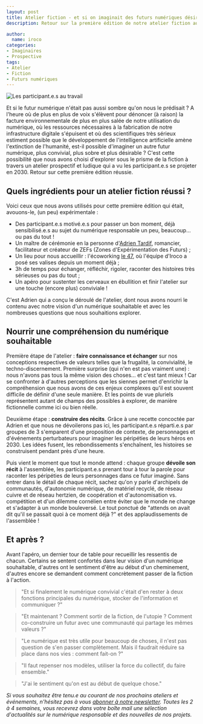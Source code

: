 ```yaml
---
layout: post
title: Atelier fiction - et si on imaginait des futurs numériques désirables ?
description: Retour sur la première édition de notre atelier fiction autour du numérique sobre, convivial et désirable.

author:
  name: iroco
categories:
- Imaginaires
- Prospective
tags:
- Atelier
- Fiction
- Futurs numériques
---
```

![Les participant.e.s au travail](/images/atelier/Atelier_futurs_numériques.jpg)

Et si le futur numérique n'était pas aussi sombre qu'on nous le prédisait ? A l'heure où de plus en plus de voix s'élèvent pour dénoncer (à raison) la facture environnementale de plus en plus salée de notre utilisation du numérique, où les ressources nécessaires à la fabrication de notre infrastructure digitale s'épuisent et où des scientifiques très sérieux estiment possible que le développement de l'intelligence artificielle amène l'extinction de l'humanité, est-il possible d'imaginer un autre futur numérique, plus convivial, plus sobre et plus désirable ? C'est cette possibilité que nous avons choisi d'explorer sous le prisme de la fiction à travers un atelier prospectif et ludique qui a vu les participant.e.s se projeter en 2030. Retour sur cette première édition réussie.

## Quels ingrédients pour un atelier fiction réussi ?

Voici ceux que nous avons utilisés pour cette première édition qui était, avouons-le, (un peu) expérimentale :
- Des participant.e.s motivé.e.s pour passer un bon moment, déjà sensibilisé.e.s au sujet du numérique responsable un peu, beaucoup... ou pas du tout !
- Un maître de cérémonie en la personne d'[Adrien Tardif](https://ponsamaro.substack.com/about), romancier, facilitateur et créateur de ZEFs (Zones d'Expérimentation des Futurs) ;
- Un lieu pour nous accueillir : l'écoworking [le 47](https://opencollective.com/le-47), où l'équipe d'Iroco a posé ses valises depuis un moment déjà ;
- 3h de temps pour échanger, réfléchir, rigoler, raconter des histoires très sérieuses ou pas du tout ;
- Un apéro pour sustenter les cerveaux en ébullition et finir l'atelier sur une touche (encore plus) conviviale !

C'est Adrien qui a conçu le déroulé de l'atelier, dont nous avons nourri le contenu avec notre vision d'un numérique souhaitable et avec les nombreuses questions que nous souhaitions explorer.

## Nourrir une compréhension du numérique souhaitable

Première étape de l'atelier : **faire connaissance et échanger** sur nos conceptions respectives de valeurs telles que la frugalité, la convivialité, le techno-discernement. Première surprise (qui n'en est pas vraiment une) : nous n'avons pas tous la même vision des choses... et c'est tant mieux ! Car se confronter à d'autres perceptions que les siennes permet d'enrichir la compréhension que nous avons de ces enjeux complexes qu'il est souvent difficile de définir d'une seule manière. Et les points de vue pluriels représentent autant de champs des possibles à explorer, de manière fictionnelle comme ici ou bien réelle.

Deuxième étape : **construire des récits**. Grâce à une recette concoctée par Adrien et que nous ne dévoilerons pas ici, les participant.e.s réparti.e.s par groupes de 3 s'emparent d'une proposition de contexte, de personnages et d'événements perturbateurs pour imaginer les péripéties de leurs héros en 2030. Les idées fusent, les rebondissements s'enchaînent, les histoires se construisent pendant près d'une heure. 

Puis vient le moment que tout le monde attend : chaque groupe **dévoile son récit** à l'assemblée, les participant.e.s prenant tour à tour la parole pour raconter les péripéties de leurs personnages dans ce futur imaginé. Sans entrer dans le détail de chaque récit, sachez qu'on y parle d'archipels de communautés, d'autonomie numérique, de matériel recyclé, de réseau cuivre et de réseau hertzien, de coopération et d'autonomisation vs. compétition et d'un dilemme cornélien entre éviter que le monde ne change et s'adapter à un monde bouleversé. Le tout ponctué de "attends on avait dit qu'il se passait quoi à ce moment déjà ?" et des applaudissements de l'assemblée !

## Et après ?

Avant l'apéro, un dernier tour de table pour recueillir les ressentis de chacun. Certains se sentent confortés dans leur vision d'un numérique souhaitable, d'autres ont le sentiment d'être au début d'un cheminement, d'autres encore se demandent comment concrètement passer de la fiction à l'action.

> "Et si finalement le numérique convivial c'était d'en rester à deux fonctions principales du numérique, stocker de l'information et communiquer ?"

> "Et maintenant ? Comment sortir de la fiction, de l'utopie ? Comment co-construire un futur avec une communauté qui partage les mêmes valeurs ?"

> "Le numérique est très utile pour beaucoup de choses, il n'est pas question de s'en passer complètement. Mais il faudrait réduire sa place dans nos vies : comment fait-on ?"

> "Il faut repenser nos modèles, utiliser la force du collectif, du faire ensemble."

> "J'ai le sentiment qu'on est au début de quelque chose."

*Si vous souhaitez être tenu.e au courant de nos prochains ateliers et événements, n'hésitez pas à vous [abonner à notre newsletter](https://iroco.co/newsletter). Toutes les 2 à 4 semaines, vous recevrez dans votre boîte mail une sélection d'actualités sur le numérique responsable et des nouvelles de nos projets.*
